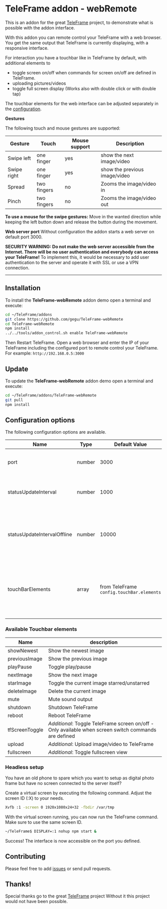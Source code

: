 # TeleFrame addon - webRemote

This is an addon for the great [TeleFrame](https://github.com/LukeSkywalker92/TeleFrame) project, to demonstrate what is possible with the addon interface.

With this addon you can remote control your TeleFrame with a web browser. You get the same output that TeleFrame is currently displaying, with a responsive interface.

For interaction you have a touchbar like in TeleFrame by default, with additional elements to

- toggle screen on/off when commands for screen on/off are defined in TeleFrame.
- uploading pictures/videos
- toggle full screen display (Works also with double click or with double tap)

The touchbar elements for the web interface can be adjusted separately in the [configuration](#configuration-options).

**Gestures**

The following touch and mouse gestures are supported:

| Gesture     | Touch       | Mouse support | Description                   |
| ----------- | ----------- | ------------- | ----------------------------- |
| Swipe left  | one finger  | yes           | show the next image/video     |
| Swipe right | one finger  | yes           | show the previous image/video |
| Spread      | two fingers | no            | Zooms the image/video in      |
| Pinch       | two fingers | no            | Zooms the image/video out     |

**To use a mouse for the swipe gestures:**
Move in the wanted direction while keeping the left button down and release the button during the movement.

**Web server port**
Without configuration the addon starts a web server on default port 3000.

**SECURITY WARNING: Do not make the web server accessible from the Internet. There will be no user authentication and everybody can access your TeleFrame!**
To implement this, it would be necessary to add user authentication to the server and operate it with SSL or use a VPN connection.

---
## Installation

To install the **TeleFrame-webRemote**  addon demo open a terminal and execute:

```sh
cd ~/TeleFrame/addons
git clone https://github.com/gegu/TeleFrame-webRemote
cd TeleFrame-webRemote
npm install
../../tools/addon_control.sh enable TeleFrame-webRemote
```

Then Restart TeleFrame. Open a web browser and enter the IP of your TeleFrame including the configured port to remote control your TeleFrame.
For example: `http://192.168.0.5:3000`

## Update

To update the **TeleFrame-webRemote**  addon demo open a terminal and execute:

```sh
cd ~/TeleFrame/addons/TeleFrame-webRemote
git pull
npm install
```

## Configuration options

The following configuration options are available.

| Name                        | Type   | Default Value                             | Description                                                                                    |
| --------------------------- | ------ | ----------------------------------------- | ---------------------------------------------------------------------------------------------- |
| port                        | number | 3000                                      | TCPIP port on which the server should run.                                                     |
| statusUpdateInterval        | number | 1000                                      | milliseconds between polls for status updates.                                                 |
| statusUpdateIntervalOffline | number | 10000                                     | milliseconds between polls for status updates, when TeleFrame is offline.                      |
| touchBarElements            | array  | from TeleFrame `config.touchBar.elements` | Strings to define the touchbar elements to be used. See the list below for available elements. |

### Available Touchbar elements

| Name           | description                                                                                           |
| -------------- | ----------------------------------------------------------------------------------------------------- |
| showNewest     | Show the newest image                                                                                 |
| previousImage  | Show the previous image                                                                               |
| playPause      | Toggle play/pause                                                                                     |
| nextImage      | Show the next image                                                                                   |
| starImage      | Toggle the current image starred/unstarred                                                            |
| deleteImage    | Delete the current image                                                                              |
| mute           | Mute sound output                                                                                     |
| shutdown       | Shutdown TeleFrame                                                                                    |
| reboot         | Reboot TeleFrame                                                                                      |
| tfScreenToggle | _Additional_: Toggle TeleFrame screen on/off - Only available when screen switch commands are defined |
| upload         | _Additional_: Upload image/video to TeleFrame                                                         |
| fullscreen     | _Additional_: Toggle fullscreen view                                                                  |


### Headless setup

You have an old phone to spare which you want to setup as digital photo frame but have no screen connected to the server itself?

Create a virtual screen by executing the following command. Adjust the screen ID (:X) to your needs.

```sh
Xvfb :1 -screen 0 1920x1080x24+32 -fbdir /var/tmp
```
With the virtual screen running, you can now run the TeleFrame command. Make sure to use the same screen ID.
```sh
~/TeleFrame$ DISPLAY=:1 nohup npm start &
```
Success! The interface is now accessible on the port you defined.

## Contributing

Please feel free to add [issues](https://github.com/gegu/TeleFrame-webRemote/issues) or send pull requests.

## Thanks!

Special thanks go to the great [TeleFrame](https://github.com/LukeSkywalker92/TeleFrame) project Without it this project would not have been possible.
